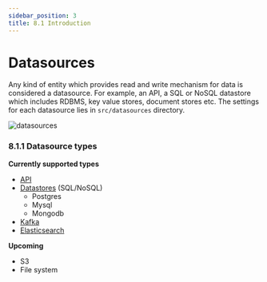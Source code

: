 ```yaml
---
sidebar_position: 3
title: 8.1 Introduction
---
```


# Datasources
Any kind of entity which provides read and write mechanism for data is considered a datasource. For example, an API, a SQL or NoSQL datastore which includes RDBMS, key value stores, document stores etc. The settings for each datasource lies in `src/datasources` directory.

![datasources](/img/datasources_folder.png)

### 8.1.1 Datasource types

**Currently supported types**
- [API](./api)
- [Datastores](./datastore.md) (SQL/NoSQL)
  - Postgres
  - Mysql
  - Mongodb
- [Kafka](./kafka.md)
- [Elasticsearch](./elasticgraph/elasticgraph.md)

**Upcoming**
- S3
- File system